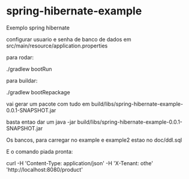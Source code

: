# spring-hibernate-example

Exemplo spring hibernate

configurar usuario e senha de banco de dados em src/main/resource/application.properties

para rodar:

./gradlew bootRun


para buildar:

./gradlew bootRepackage

vai gerar um pacote com tudo em build/libs/spring-hibernate-example-0.0.1-SNAPSHOT.jar

basta entao dar um java -jar build/libs/spring-hibernate-example-0.0.1-SNAPSHOT.jar


Os bancos, para carregar no example e example2 estao no doc/ddl.sql

E o comando piada pronta:

curl -H 'Content-Type: application/json' -H 'X-Tenant: othe' 'http://localhost:8080/product'


